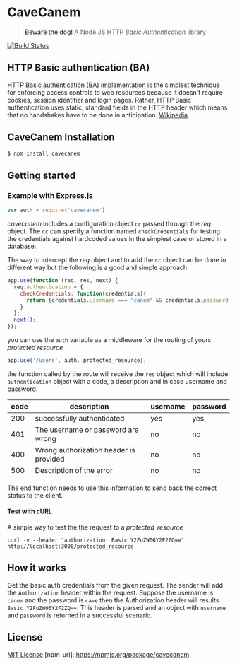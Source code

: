 # CaveCanem
> [Beware the dog!](https://en.wiktionary.org/wiki/cave_canem) A Node.JS HTTP _Basic Authentication_ library

[![Build Status](https://travis-ci.org/francomalatacca/cavecanem.svg?branch=master)](https://travis-ci.org/francomalatacca/cavecanem)

## HTTP Basic authentication (BA)

HTTP Basic authentication (BA) implementation is the simplest technique 
for enforcing access controls to web resources because it doesn't require cookies, 
session identifier and login pages. Rather, HTTP Basic authentication uses static, 
standard fields in the HTTP header which means that no handshakes have to be done in anticipation.
[Wikipedia](https://en.wikipedia.org/wiki/Basic_access_authentication)

## CaveCanem Installation

```js
$ npm install cavecanem
```

## Getting started

### Example with Express.js

```js
var auth = require('cavecanem')
```

_cavecanem_ includes a configuration object `cc` passed through the _req_ object.
The `cc` can specify a function named `checkCredentials` for testing the credentials
against hardcoded values in the simplest case or stored in a database.

The way to intercept the _req_ object and to add the `cc` object can be done in different way but 
the following is a good and simple approach:

```js
app.use(function (req, res, next) {
  req.authentication = {
    checkCredentials: function(credentials){
      return (credentials.username === "canem" && credentials.password === "cave");
    }
  };
  next();
});
```

you can use the `auth` variable as a middleware for the routing of yours _protected resource_

```js
app.use('/users', auth, protected_resource);
```

the function called by the route will receive the `res` object which will include `authentication` object with a code, a description and in case username and password.

|code|description|username|password|
|---|---|---|---|
|200|successfully authenticated|yes|yes|
|401|The username or password are wrong|no|no|
|400|Wrong authorization header is provided|no|no|
|500|Description of the error|no|no|

The end function needs to use this information to send back the correct status to the client.


#### Test with cURL

A simple way to test the the request to a _protected_resource_
```
curl -v --header "authorization: Basic Y2FuZW06Y2F2ZQ==" http://localhost:3000/protected_resource
```

## How it works

Get the basic auth credentials from the given request. 
The sender will add the `Authorization` header within the request. 
Suppose the username is `canem` and the password is `cave` then the Authorization
header will results `Basic Y2FuZW06Y2F2ZQ==`. This header is parsed and 
an object with `username` and `password` is returned in a successful scenario.

## License

[MIT License](http://opensource.org/licenses/MIT)
[npm-url]: https://npmjs.org/package/cavecanem

